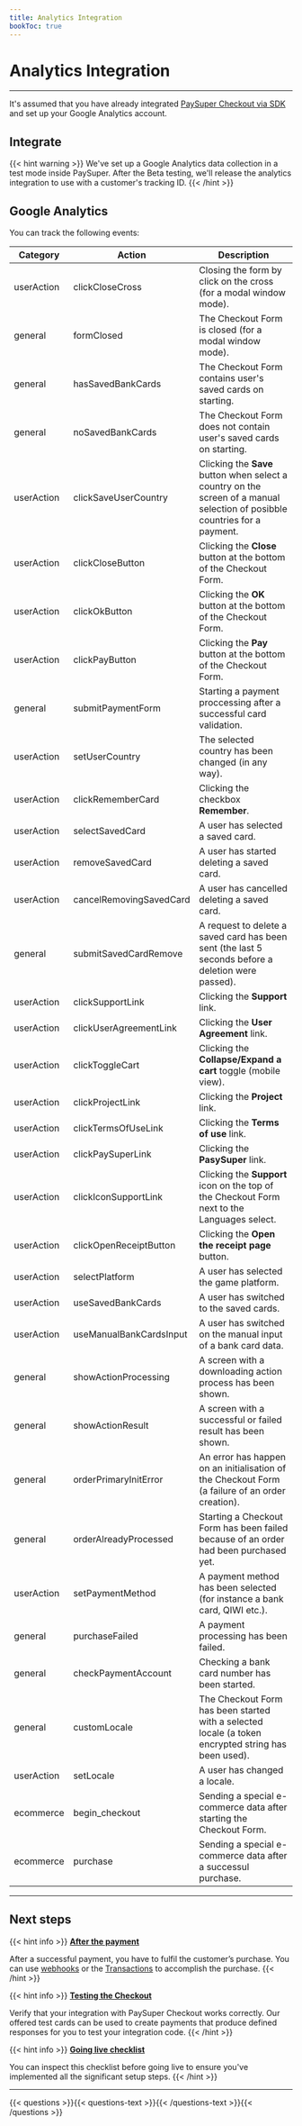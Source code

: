 ```yaml
---
title: Analytics Integration
bookToc: true
---
```


# Analytics Integration
***

It's assumed that you have already integrated [PaySuper Checkout via SDK](/docs/payments/sdk-integration) and set up your Google Analytics account.

## Integrate

{{< hint warning >}}
We've set up a Google Analytics data collection in a test mode inside PaySuper. After the Beta testing, we'll release the analytics integration to use with a customer's tracking ID.
{{< /hint >}}

## Google Analytics

You can track the following events:

Category|Action|Description
---|---|---
userAction|clickCloseCross|Closing the form by click on the cross (for a modal window mode).
general|formClosed|The Checkout Form is closed (for a modal window mode).
general|hasSavedBankCards|The Checkout Form contains user's saved cards on starting.
general|noSavedBankCards|The Checkout Form does not contain user's saved cards on starting.
userAction|clickSaveUserCountry|Clicking the **Save** button when select a country on the screen of a manual selection of posibble countries for a payment.
userAction|clickCloseButton|Clicking the **Close** button at the bottom of the Checkout Form.
userAction|clickOkButton|Clicking the **OK** button at the bottom of the Checkout Form.
userAction|clickPayButton|Clicking the **Pay** button at the bottom of the Checkout Form.
general|submitPaymentForm|Starting a payment proccessing after a successful card validation.
userAction|setUserCountry|The selected country has been changed (in any way).
userAction|clickRememberCard|Clicking the checkbox **Remember**.
userAction|selectSavedCard|A user has selected a saved card.
userAction|removeSavedCard|A user has started deleting a saved card.
userAction|cancelRemovingSavedCard|A user has cancelled deleting a saved card.
general|submitSavedCardRemove|A request to delete a saved card has been sent (the last 5 seconds before a deletion were passed).
userAction|clickSupportLink|Clicking the **Support** link.
userAction|clickUserAgreementLink|Clicking the **User Agreement** link.
userAction|clickToggleCart|Clicking the **Collapse/Expand a cart** toggle (mobile view).
userAction|clickProjectLink|Clicking the **Project** link.
userAction|clickTermsOfUseLink|Clicking the **Terms of use** link.
userAction|clickPaySuperLink|Clicking the **PasySuper** link.
userAction|clickIconSupportLink|Clicking the **Support** icon on the top of the Checkout Form next to the Languages select.
userAction|clickOpenReceiptButton|Clicking the **Open the receipt page** button.
userAction|selectPlatform|A user has selected the game platform.
userAction|useSavedBankCards|A user has switched to the saved cards.
userAction|useManualBankCardsInput|A user has switched on the manual input of a bank card data.
general|showActionProcessing|A screen with a downloading action process has been shown.
general|showActionResult|A screen with a successful or failed result has been shown.
general|orderPrimaryInitError|An error has happen on an initialisation of the Checkout Form (a failure of an order creation).
general|orderAlreadyProcessed|Starting a Checkout Form has been failed because of an order had been purchased yet.
userAction|setPaymentMethod|A payment method has been selected (for instance a bank card, QIWI etc.).
general|purchaseFailed|A payment processing has been failed.
general|checkPaymentAccount|Checking a bank card number has been started.
general|customLocale|The Checkout Form has been started with a selected locale (a token encrypted string has been used).
userAction|setLocale|A user has changed a locale.
ecommerce|begin_checkout|Sending a special e-commerce data after starting the Checkout Form.
ecommerce|purchase|Sending a special e-commerce data after a successul purchase.

***

## Next steps

{{< hint info >}}
[**After the payment**](/docs/payments/fulfillment/)

After a successful payment, you have to fulfil the customer’s purchase. You can use [webhooks](/docs/payments/fulfillment/#fulfilling-purchases-with-webhooks) or the [Transactions](/docs/payments/fulfillment/#fulfilling-purchases-with-the-dashboard) to accomplish the purchase.
{{< /hint >}}

{{< hint info >}}
[**Testing the Checkout**](/docs/payments/testing/)

Verify that your integration with PaySuper Checkout works correctly. Our offered test cards can be used to create payments that produce defined responses for you to test your integration code.
{{< /hint >}}

{{< hint info >}}
[**Going live checklist**](/docs/payments/live/)

You can inspect this checklist before going live to ensure you've implemented all the significant setup steps.
{{< /hint >}}

***

{{< questions >}}{{< questions-text >}}{{< /questions-text >}}{{< /questions >}}